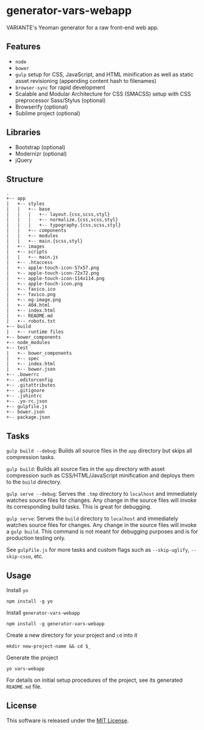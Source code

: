 # generator-vars-webapp

VARIANTE's Yeoman generator for a raw front-end web app.

## Features

- ```node```
- ```bower```
- ```gulp``` setup for CSS, JavaScript, and HTML minification as well as static asset revisioning (appending content hash to filenames)
- ```browser-sync``` for rapid development
- Scalable and Modular Architecture for CSS (SMACSS) setup with CSS preprocessor Sass/Stylus (optional)
- Browserify (optional)
- Sublime project (optional)

## Libraries

- Bootstrap (optional)
- Modernizr (optional)
- jQuery

## Structure

```
.
+-- app
|   +-- styles
|   |   +-- base
|   |   |   +-- layout.{css,scss,styl}
|   |   |   +-- normalize.{css,scss,styl}
|   |   |   +-- typography.{css,scss,styl}
|   |   +-- components
|   |   +-- modules
|   |   +-- main.{scss,styl}
|   +-- images
|   +-- scripts
|   |   +-- main.js
|   +-- .htaccess
|   +-- apple-touch-icon-57x57.png
|   +-- apple-touch-icon-72x72.png
|   +-- apple-touch-icon-114x114.png
|   +-- apple-touch-icon.png
|   +-- favico.ico
|   +-- favico.png
|   +-- og-image.png
|   +-- 404.html
|   +-- index.html
|   +-- README.md
|   +-- robots.txt
+-- build
|   +-- runtime files
+-- bower_components
+-- node_modules
+-- test
|   +-- bower_components
|   +-- spec
|   +-- index.html
|   +-- bower.json
+-- .bowerrc
+-- .editorconfig
+-- .gitattributes
+-- .gitignore
+-- .jshintrc
+-- .yo-rc.json
+-- gulpfile.js
+-- bower.json
+-- package.json
```

## Tasks

```gulp build --debug```: Builds all source files in the ```app``` directory but skips all compression tasks.

```gulp build```: Builds all source fies in the ```app``` directory with asset compression such as CSS/HTML/JavaScript minification and deploys them to the ```build``` directory.

```gulp serve --debug```: Serves the ```.tmp``` directory to ```localhost``` and immediately watches source files for changes. Any change in the source files will invoke its corresponding build tasks. This is great for debugging.

```gulp serve```: Serves the ```build``` directory to ```localhost``` and immediately watches source files for changes. Any change in the source files will invoke a ```gulp build```. This command is not meant for debugging purposes and is for production testing only.

See ```gulpfile.js``` for more tasks and custom flags such as ```--skip-uglify```, ```--skip-csso```, etc.

## Usage

Install ```yo```
```
npm install -g yo
```

Install ```generator-vars-webapp```
```
npm install -g generator-vars-webapp
```

Create a new directory for your project and ```cd``` into it
```
mkdir new-project-name && cd $_
```

Generate the project
```
yo vars-webapp
```

For details on initial setup procedures of the project, see its generated ```README.md``` file.

## License

This software is released under the [MIT License](http://opensource.org/licenses/MIT).
